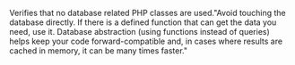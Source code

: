 Verifies that no database related PHP classes are used."Avoid touching the database directly. If there is a defined function that can get
 the data you need, use it. Database abstraction (using functions instead of queries)
 helps keep your code forward-compatible and, in cases where results are cached in memory,
 it can be many times faster."